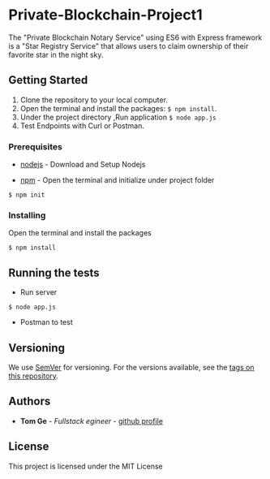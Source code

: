 # Private-Blockchain-Project1

The "Private Blockchain Notary Service" using ES6 with Express framework is a "Star Registry Service" that allows users to claim ownership of their favorite star in the night sky.

## Getting Started


1. Clone the repository to your local computer.
2. Open the terminal and install the packages: `$ npm install`.
3. Under the project directory ,Run application `$ node app.js`
4. Test Endpoints with Curl or Postman.


### Prerequisites

* [nodejs](https://nodejs.org/en/) - Download and Setup Nodejs

* [npm](https://www.npmjs.com/) - Open the terminal and initialize under project folder
```
$ npm init

```

### Installing

Open the terminal and install the packages

```
$ npm install

```
## Running the tests

 - Run server

```
$ node app.js
```
 - Postman to test 

## Versioning

We use [SemVer](http://semver.org/) for versioning. For the versions available, see the [tags on this repository](https://github.com/your/project/tags).

## Authors

* **Tom Ge** - *Fullstack egineer* - [github profile](https://github.com/tomgtqq)


## License

This project is licensed under the MIT License
